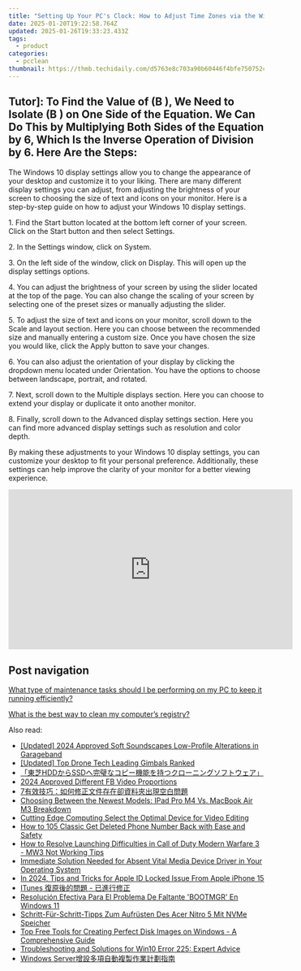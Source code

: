 ```yaml
---
title: "Setting Up Your PC's Clock: How to Adjust Time Zones via the Windows Control Panel - Tips From YL Computing"
date: 2025-01-20T19:22:58.764Z
updated: 2025-01-26T19:33:23.433Z
tags:
  - product
categories:
  - pcclean
thumbnail: https://thmb.techidaily.com/d5763e8c703a90b60446f4bfe750752cf90d756e0d81dc2e79786c8274b17daa.jpg
---
```


## Tutor]: To Find the Value of \(B \), We Need to Isolate \(B \) on One Side of the Equation. We Can Do This by Multiplying Both Sides of the Equation by 6, Which Is the Inverse Operation of Division by 6. Here Are the Steps:

The Windows 10 display settings allow you to change the appearance of your desktop and customize it to your liking. There are many different display settings you can adjust, from adjusting the brightness of your screen to choosing the size of text and icons on your monitor. Here is a step-by-step guide on how to adjust your Windows 10 display settings. 

1\. Find the Start button located at the bottom left corner of your screen. Click on the Start button and then select Settings.

2\. In the Settings window, click on System.

3\. On the left side of the window, click on Display. This will open up the display settings options. 

4\. You can adjust the brightness of your screen by using the slider located at the top of the page. You can also change the scaling of your screen by selecting one of the preset sizes or manually adjusting the slider.

5\. To adjust the size of text and icons on your monitor, scroll down to the Scale and layout section. Here you can choose between the recommended size and manually entering a custom size. Once you have chosen the size you would like, click the Apply button to save your changes.

6\. You can also adjust the orientation of your display by clicking the dropdown menu located under Orientation. You have the options to choose between landscape, portrait, and rotated.

7\. Next, scroll down to the Multiple displays section. Here you can choose to extend your display or duplicate it onto another monitor.

8\. Finally, scroll down to the Advanced display settings section. Here you can find more advanced display settings such as resolution and color depth. 

By making these adjustments to your Windows 10 display settings, you can customize your desktop to fit your personal preference. Additionally, these settings can help improve the clarity of your monitor for a better viewing experience.

<!-- affiliate ads begin -->
<iframe width="560" height="315" src="https://www.youtube.com/embed/r_wWybMqZEM?si=0nPjCQDLS2MCaQbG" title="YouTube video player" frameborder="0" allow="accelerometer; autoplay; clipboard-write; encrypted-media; gyroscope; picture-in-picture; web-share" referrerpolicy="strict-origin-when-cross-origin" allowfullscreen></iframe>
<!-- affiliate ads end -->

## Post navigation

[What type of maintenance tasks should I be performing on my PC to keep it running efficiently?](https://tools.techidaily.com/pcclean/products/)

[What is the best way to clean my computer’s registry?](https://tools.techidaily.com/pcclean/products/)

<ins class="adsbygoogle"
     style="display:block"
     data-ad-format="autorelaxed"
     data-ad-client="ca-pub-7571918770474297"
     data-ad-slot="1223367746"></ins>

<ins class="adsbygoogle"
     style="display:block"
     data-ad-client="ca-pub-7571918770474297"
     data-ad-slot="8358498916"
     data-ad-format="auto"
     data-full-width-responsive="true"></ins>

<span class="atpl-alsoreadstyle">Also read:</span>
<div><ul>
<li><a href="https://fox-helps.techidaily.com/updated-2024-approved-soft-soundscapes-low-profile-alterations-in-garageband/"><u>[Updated] 2024 Approved Soft Soundscapes Low-Profile Alterations in Garageband</u></a></li>
<li><a href="https://some-skills.techidaily.com/updated-top-drone-tech-leading-gimbals-ranked/"><u>[Updated] Top Drone Tech Leading Gimbals Ranked</u></a></li>
<li><a href="https://win-exclusive.techidaily.com/1728471395610-hddssd/"><u>「東芝HDDからSSDへ完璧なコピー機能を持つクローニングソフトウェア」</u></a></li>
<li><a href="https://facebook-video-files.techidaily.com/2024-approved-different-fb-video-proportions/"><u>2024 Approved Different FB Video Proportions</u></a></li>
<li><a href="https://win-exclusive.techidaily.com/1728499988145-7/"><u>7有效技巧：如何修正文件存在卻資料夾出現空白問題</u></a></li>
<li><a href="https://technical-tips.techidaily.com/choosing-between-the-newest-models-ipad-pro-m4-vs-macbook-air-m3-breakdown/"><u>Choosing Between the Newest Models: IPad Pro M4 Vs. MacBook Air M3 Breakdown</u></a></li>
<li><a href="https://youtube-clips.techidaily.com/cutting-edge-computing-select-the-optimal-device-for-video-editing/"><u>Cutting Edge Computing Select the Optimal Device for Video Editing</u></a></li>
<li><a href="https://phone-solutions.techidaily.com/how-to-105-classic-get-deleted-phone-number-back-with-ease-and-safety-by-fonelab-android-recover-contacts/"><u>How to 105 Classic Get Deleted Phone Number Back with Ease and Safety</u></a></li>
<li><a href="https://win-solutions.techidaily.com/how-to-resolve-launching-difficulties-in-call-of-duty-modern-warfare-3-mw3-not-working-tips/"><u>How to Resolve Launching Difficulties in Call of Duty Modern Warfare 3 - MW3 Not Working Tips</u></a></li>
<li><a href="https://common-error.techidaily.com/immediate-solution-needed-for-absent-vital-media-device-driver-in-your-operating-system/"><u>Immediate Solution Needed for Absent Vital Media Device Driver in Your Operating System</u></a></li>
<li><a href="https://apple-account.techidaily.com/in-2024-tips-and-tricks-for-apple-id-locked-issue-from-apple-iphone-15-by-drfone-ios/"><u>In 2024, Tips and Tricks for Apple ID Locked Issue From Apple iPhone 15</u></a></li>
<li><a href="https://win-exclusive.techidaily.com/itunes/"><u>ITunes 復原後的問題 - 已進行修正</u></a></li>
<li><a href="https://win-exclusive.techidaily.com/resolucion-efectiva-para-el-problema-de-faltante-bootmgr-en-windows-11/"><u>Resolución Efectiva Para El Problema De Faltante 'BOOTMGR' En Windows 11</u></a></li>
<li><a href="https://win-exclusive.techidaily.com/schritt-fur-schritt-tipps-zum-aufrusten-des-acer-nitro-5-mit-nvme-speicher/"><u>Schritt-Für-Schritt-Tipps Zum Aufrüsten Des Acer Nitro 5 Mit NVMe Speicher</u></a></li>
<li><a href="https://win-exclusive.techidaily.com/top-free-tools-for-creating-perfect-disk-images-on-windows-a-comprehensive-guide/"><u>Top Free Tools for Creating Perfect Disk Images on Windows - A Comprehensive Guide</u></a></li>
<li><a href="https://win-exclusive.techidaily.com/troubleshooting-and-solutions-for-win10-error-225-expert-advice/"><u>Troubleshooting and Solutions for Win10 Error 225: Expert Advice</u></a></li>
<li><a href="https://win-exclusive.techidaily.com/1728490230342-windows-server/"><u>Windows Server增設多項自動複製作業計劃指南</u></a></li>
</ul></div>

